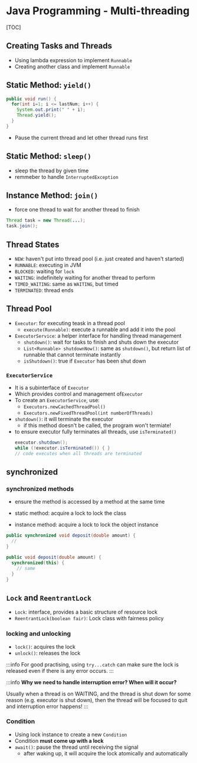 # Java Programming - Multi-threading

[TOC]

## Creating Tasks and Threads

* Using lambda expression to implement `Runnable`
* Creating another class and implement `Runnable`


## Static Method: `yield()`
```java
public void run() {
  for(int i=1; i <= lastNum; i++) {
    System.out.print(" " + i);
    Thread.yield();
  }
}
```
* Pause the current thread and let other thread runs first

## Static Method: `sleep()`

* sleep the thread by given time
* remmeber to handle `InterruptedException`

## Instance Method: `join()`

* force one thread to wait for another thread to finish
```java
Thread task = new Thread(...);
task.join();
```


## Thread States

* `NEW`: haven't put into thread pool (i.e. just created and haven't started)
* `RUNNABLE`: executing in JVM
* `BLOCKED`: waiting for `lock`
* `WAITING`: indefinitely waiting for another thread to perform
* `TIMED_WAITING`: same as `WAITING`, but timed
* `TERMINATED`: thread ends 


## Thread Pool

* `Executor`: for executing teask in a thread pool
  * `execute(Runnable)`: execute a runnable and add it into the pool
* `ExecutorService`: a helper interface for handling thread management
  * `shutdown()`: wait for tasks to finish and shuts down the executor
  * `List<Runnable> shutdownNow()`: same as `shutdown()`, but return list of runnable that cannot terminate instantly
  * `isShutdown()`: true if `Executor` has been shut down
  
### `ExecutorService`

* It is a subinterface of `Executor`
* Which provides control and management of`Executor`
* To create an `ExecutorService`, use:
  * `Executors.newCachedThreadPool()`
  * `Executors.newFixedThreadPool(int numberOfThreads)`
* `shutdown()`: it will terminate the executor
  * if this method doesn't be called, the program won't termiate!
* to ensure executor fully terminates all threads, use `isTerminated()` 
  ```java
  executor.shutdown();
  while (!executor.isTerminated()) { }
  // code executes when all threads are terminated
  ```

## synchronized

### synchronized methods

* ensure the method is accessed by a method at the same time

* static method: acquire a lock to lock the class
* instance method: acquire a lock to lock the object instance

```java
public synchronized void deposit(double amount) {
  //
}
```

```java
public void deposit(double amount) {
  synchronized(this) {
    // same
  }
}
```

## `Lock` and `ReentrantLock`

* `Lock`: interface, provides a basic structure of resource lock
* `ReentrantLock(boolean fair)`: Lock class with fairness policy


### locking and unlocking

* `lock()`: acquires the lock
* `unlock()`: releases the lock

:::info
For good practising, using `try...catch` can make sure the lock is released even if there is any error occurs.
:::

:::info
**Why we need to handle interruption error? When will it occur?**

Usually when a thread is on WAITING, and the thread is shut down for some reason (e.g. executor is shut down), then the thread will be focused to quit and interruption error happens!
:::


### Condition

* Using lock instance to create a new `Condition`
* Condition **must come up with a lock**
* `await()`: pause the thread until receiving the signal
  * after waking up, it will acquire the lock atomically and automatically
